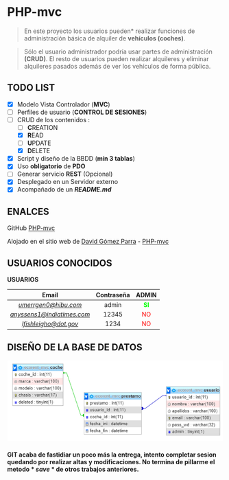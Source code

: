 # PHP-mvc

> En este proyecto los usuarios pueden* realizar funciones de administración básica de alquiler de **vehículos (coches)**.

> Sólo el usuario administrador podría usar partes de administración **(CRUD)**.
> El resto de usuarios pueden realizar alquileres y eliminar alquileres pasados además de ver los vehículos de forma pública.

## TODO LIST

- [x] Modelo Vista Controlador (**MVC**)
- [ ] Perfiles de usuario (**CONTROL DE SESIONES**)
- [ ] CRUD de los contenidos :
    - [ ] **C**REATION
    - [x] **R**EAD
    - [ ] **U**PDATE
    - [x] **D**ELETE
- [x] Script y diseño de la BBDD (**mín 3 tablas**)
- [x] Uso **obligatorio** de **PDO**
- [ ] Generar servicio **REST** (Opcional)
- [x] Desplegado en un Servidor externo
- [x] Acompañado de un ***README.md***

## ENALCES

GitHub [PHP-mvc](https://github.com/FernandoLeivaBrenes/PHP-mvc)

Alojado en el sitio web de [David Gómez Parra](https://github.com/DavidGmz) - [PHP-mvc](http://fernandoleiva.davidgmz.es/)

## USUARIOS CONOCIDOS

**USUARIOS**

|Email | Contraseña | ADMIN |
|:----------:|:----------------:|:-----------:|
|*umerrgen0@hibu.com*| admin | <span style="color:lime;">**SI**</span>|
|*anyssens1@indiatimes.com*| 12345 | <span style="color:red;">NO</span>|
|*lfishleigho@dot.gov*| 1234 | <span style="color:red;">NO</span>

## DISEÑO DE LA BASE DE DATOS

![DISEÑO DE LA BASE DE DATOS](https://github.com/FernandoLeivaBrenes/PHP-mvc/blob/master/SQL%20y%20datos/ecorent_mvc.PNG "Base de datos de EcoRent_v0.0.1")


#### GIT acaba de fastidiar un poco más la entrega, intento completar sesion quedando por realizar altas y modificaciones. No termina de pillarme el metodo * *save* * de otros trabajos anteriores.
